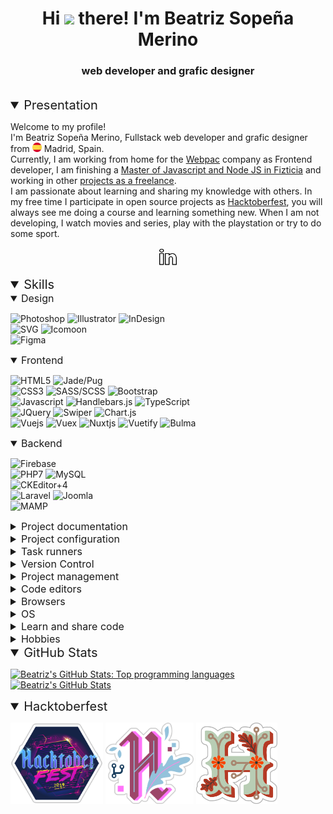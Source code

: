 <div align="center">
	<h1>
		Hi <img src="https://media.giphy.com/media/hvRJCLFzcasrR4ia7z/giphy.gif" width="25"> there! I'm Beatriz Sopeña Merino
	</h1>
	<h3>
		web developer and grafic designer
	</h3>
</div>

<br>

<details id="presentation" open="true">
	<summary style="font-size: 20px;">
		Presentation
	</summary>
	<div>
		<div>
			<p>
				Welcome to my profile!
				<br>
				I'm Beatriz Sopeña Merino, Fullstack web developer and grafic designer from <img src="./README/images/icons/flag-es.svg" alt="Spain" width="15"> Madrid, Spain.
				<br>
				Currently, I am working from home for the <a href="https://www.webpac.com/" target="_blank" rel="noopener noreferrer">Webpac</a> company as Frontend developer, I am finishing a <a href="https://github.com/beatrizsmerino/exercises-javascript-node" target="_blank" rel="noopener noreferrer">Master of Javascript and Node JS in Fizticia</a> and working in other <a href="https://www.crcanine.com/" target="_blank" rel="noopener noreferrer">projects as a freelance</a>.
				<br>
				I am passionate about learning and sharing my knowledge with others. In my free time I participate in open source projects as <a href="https://hacktoberfest.digitalocean.com/" target="_blank" rel="noopener noreferrer">Hacktoberfest</a>, you will always see me doing a course and learning something new. When I am not developing, I watch movies and series, play with the playstation or try to do some sport.
			</p>
		</div>
		<div align="center">
			<p>
				<a href="https://www.linkedin.com/in/beatrizsmerino/" target="_blank" rel="noopener noreferrer">
					<img src="./README/images/icons/linkedin.gif" alt="Beatriz`s Linkedin" width="30"/>
				</a>
			</p>
		</div>
	</div>
</details>

<details id="skills" open="true">
	<summary style="font-size: 20px;">
		Skills
	</summary>
	<div>
		<details id="design" open="true">
			<summary style="font-size: 16px;">
				Design
			</summary>
			<p>
				<img src="https://img.shields.io/badge/-Photoshop-31A8FF?style=for-the-badge&logo=Adobe-Photoshop&logoColor=FFFFFF" alt="Photoshop" />
				<img src="https://img.shields.io/badge/-Illustrator-FF9A00?style=for-the-badge&logo=Adobe-Illustrator&logoColor=FFFFFF" alt="Illustrator" />
				<img src="https://img.shields.io/badge/-InDesign-EE3D8F?style=for-the-badge&logo=Adobe-InDesign&logoColor=FFFFFF" alt="InDesign" />
				<br>
				<img src="https://img.shields.io/badge/-SVG-F6AB3A?style=for-the-badge&logo=svg&logoColor=000000" alt="SVG" />
				<img src="https://img.shields.io/badge/-Icomoon-825794?&style=for-the-badge&logo=Icomoon&logoColor=FFFFFF" alt="Icomoon" />
				<br>
				<img src="https://img.shields.io/badge/-Figma-F24E1D?&style=for-the-badge&logo=Figma&logoColor=FFFFFF" alt="Figma" />
			</p>
		</details>
		<details id="frontend" open="true">
			<summary style="font-size: 16px;">
				Frontend
			</summary>
			<p>
				<img src="https://img.shields.io/badge/-HTML5-E34F26?style=for-the-badge&logo=html5&logoColor=FFFFFF" alt="HTML5" />
				<img src="https://img.shields.io/badge/-JADE/PUG-A86454?style=for-the-badge&logo=Pug&logoColor=FFFFFF" alt="Jade/Pug" />
				<br>
				<img src="https://img.shields.io/badge/-Css3-2173F6?style=for-the-badge&logo=css3&logoColor=FFFFFF" alt="CSS3" />
				<img src="https://img.shields.io/badge/-SASS/SCSS-CC6699?style=for-the-badge&logo=sass&logoColor=FFFFFF" alt="SASS/SCSS" />
				<img src="https://img.shields.io/badge/-Bootstrap-7952B3?style=for-the-badge&logo=Bootstrap&logoColor=FFFFFF" alt="Bootstrap" />
				<br>
				<img src="https://img.shields.io/badge/-Javascript-F7DF1E?style=for-the-badge&logo=javascript&logoColor=000000" alt="Javascript" />
				<img src="https://img.shields.io/badge/-Handlebars.js-F0772B?style=for-the-badge&logo=Handlebars.js&logoColor=FFFFFF" alt="Handlebars.js" />
				<img src="https://img.shields.io/badge/-TypeScript-3178C6?style=for-the-badge&logo=TypeScript&logoColor=FFFFFF" alt="TypeScript" />
				<br>
				<img src="https://img.shields.io/badge/-JQuery-183353?style=for-the-badge&logo=JQuery&logoColor=FFFFFF" alt="JQuery" />
				<img src="https://img.shields.io/badge/-Swiper-6332F6?style=for-the-badge&logo=Swiper&logoColor=FFFFFF" alt="Swiper" />
				<img src="https://img.shields.io/badge/-Chart.js-FF6384?style=for-the-badge&logo=Chart.js&logoColor=FFFFFF" alt="Chart.js" />
				<br>
				<img src="https://img.shields.io/badge/-Vue-3FB280?style=for-the-badge&logo=Vue.js&logoColor=FFFFFF" alt="Vuejs" />
				<img src="https://img.shields.io/badge/-Vuex-3FB280?style=for-the-badge&logo=Vuex&logoColor=FFFFFF" alt="Vuex" />
				<img src="https://img.shields.io/badge/-Nuxt-00DC82?style=for-the-badge&logo=Nuxt.js&logoColor=FFFFFF" alt="Nuxtjs" />
				<img src="https://img.shields.io/badge/-Vuetify-1867C0?style=for-the-badge&logo=Vuetify&logoColor=FFFFFF" alt="Vuetify" />
				<img src="https://img.shields.io/badge/-Bulma-00D1B2?style=for-the-badge&logo=Bulma&logoColor=FFFFFF" alt="Bulma" />
			</p>
		</details>
		<details id="backend" open="true">
			<summary style="font-size: 16px;">
				Backend
			</summary>
			<p>
				<img src="https://img.shields.io/badge/-Firebase-FFCA28?style=for-the-badge&logo=firebase&logoColor=333333" alt="Firebase" />
				<br>
				<img src="https://img.shields.io/badge/-PHP7-5F82BB?style=for-the-badge&logo=PHP&logoColor=FFFFFF" alt="PHP7" />
				<img src="https://img.shields.io/badge/-MySQL-F29111?style=for-the-badge&logo=MySQL&logoColor=FFFFFF" alt="MySQL" />
				<br>
				<img src="https://img.shields.io/badge/-CKEditor 4-0287D0?style=for-the-badge&logo=CKEditor+4&logoColor=FFFFFF" alt="CKEditor+4" />
				<br>
				<img src="https://img.shields.io/badge/-Laravel-FF2D20?style=for-the-badge&logo=Laravel&logoColor=FFFFFF" alt="Laravel" />
				<img src="https://img.shields.io/badge/-Joomla-2E739E?style=for-the-badge&logo=Joomla&logoColor=FFFFFF" alt="Joomla" />
				<br>
				<img src="https://img.shields.io/badge/-Mamp-707072?style=for-the-badge&logo=MAMP&logoColor=FFFFFF" alt="MAMP" />
			</p>
		</details>
		<details id="project-documentation">
			<summary style="font-size: 16px;">
				Project documentation
			</summary>
			<p>
				<img src="https://img.shields.io/badge/-Markdown-000000?style=for-the-badge&logo=Markdown&logoColor=FFFFFF" alt="Markdown" />
				<img src="https://img.shields.io/badge/-JSDoc-006FBB?style=for-the-badge&logoColor=FFFFFF" alt="JSDoc" />
			</p>
		</details>
		<details id="project-configuration">
			<summary style="font-size: 16px;">
				Project configuration
			</summary>
			<p>
				<img src="https://img.shields.io/badge/-Prettier-1A2B34?style=for-the-badge&logo=prettier&logoColor=FFFFFF" alt="Prettier" />
				<img src="https://img.shields.io/badge/-EditorConfig-333333?style=for-the-badge&logo=EditorConfig&logoColor=FEFEFE" alt="EditorConfig" />
				<br>
				<img src="https://img.shields.io/badge/-ESLint-4B32C3?style=for-the-badge&logo=eslint&logoColor=FFFFFF" alt="ESLint" />
				<img src="https://img.shields.io/badge/-babel-F9DC3E?style=for-the-badge&logo=babel&logoColor=000000" alt="Babel" />
				<img src="https://img.shields.io/badge/-stylelint-263238?style=for-the-badge&logo=stylelint&logoColor=FFFFFF" alt="Stylelint" />
				<br>
				<img src="https://img.shields.io/badge/-Webpack-8DD6F9?style=for-the-badge&logo=Webpack&logoColor=333333" alt="Webpack" />
			</p>
		</details>
		<details id="task-runners">
			<summary style="font-size: 16px;">
				Task runners
			</summary>
			<p>
				<img src="https://img.shields.io/badge/-NPM-CB3837?style=for-the-badge&logo=npm&logoColor=FFFFFF" alt="NPM" />
				<img src="https://img.shields.io/badge/-Homebrew-FBB040?style=for-the-badge&logo=Homebrew&logoColor=333333" alt="Homebrew" />
				<br>
				<img src="https://img.shields.io/badge/Bash-3D4648?style=for-the-badge&logo=gnu-bash&logoColor=FFFFFF" alt="Bash" />
				<img src="https://img.shields.io/badge/PowerShell-5391FE?style=for-the-badge&logo=PowerShell&logoColor=FFFFFF" alt="PowerShell" />
				<br>
				<img src="https://img.shields.io/badge/-Nodejs-43853d?style=for-the-badge&logo=Node.js&logoColor=FFFFFF" alt="Nodejs" />
				<img src="https://img.shields.io/badge/-Gulp-D34A47?style=for-the-badge&logo=gulp&logoColor=FFFFFF" alt="Gulp" />
				<img src="https://img.shields.io/badge/-Prepros-00AACD?style=for-the-badge&logoColor=FFFFFF" alt="Prepros" />
			</p>
		</details>
		<details id="version-control">
			<summary style="font-size: 16px;">
				Version Control
			</summary>
			<p>
				<img src="https://img.shields.io/badge/-Git-F14E32?style=for-the-badge&logo=git&logoColor=FFFFFF" alt="GIT" />
				<img src="https://img.shields.io/badge/-Git Flow-0288A6?style=for-the-badge&logo=git&logoColor=FFFFFF" alt="Git Flow" />
				<br>
				<img src="https://img.shields.io/badge/-Conventional Commits-FE5196?style=for-the-badge&logo=Conventional+Commits&logoColor=FEFEFE" alt="Conventional Commits" />
				<br>
				<img src="https://img.shields.io/badge/-SourceTree-0047B3?style=for-the-badge&logo=Atlassian&logoColor=FFFFFF" alt="SourceTree" />
			</p>
		</details>
		<details id="project-management">
			<summary style="font-size: 16px;">
				Project management
			</summary>
			<p>
				<img src="https://img.shields.io/badge/-Monday-D80764?style=for-the-badge&logoColor=FFFFFF" alt="Monday" />
				<img src="https://img.shields.io/badge/-Skype-00AFF0?style=for-the-badge&logo=Skype&logoColor=FFFFFF" alt="Skype" />
				<img src="https://img.shields.io/badge/-Slack-4A154B?style=for-the-badge&logo=Slack&logoColor=FFFFFF" alt="Slack" />
				<br>
				<img src="https://img.shields.io/badge/-Trello-2D70C1?style=for-the-badge&logo=Trello&logoColor=FFFFFF" alt="Trello" />
				<img src="https://img.shields.io/badge/-Excel-217346?style=for-the-badge&logo=MicrosoftExcel&logoColor=FFFFFF" alt="Excel" />
				<br>
				<img src="https://img.shields.io/badge/-Hootsuite-143059?style=for-the-badge&logo=Hootsuite&logoColor=FFFFFF" alt="Hootsuite" />
			</p>
		</details>
		<details id="code-editors">
			<summary style="font-size: 16px;">
				Code editors
			</summary>
			<p>
				<img src="https://img.shields.io/badge/-Visual Studio Code-005BA4?style=for-the-badge&logo=Visual+Studio+Code&logoColor=FFFFFF" alt="Visual Studio Code" />
				<img src="https://img.shields.io/badge/-PhpStorm-7A59F7?style=for-the-badge&logo=JetBrains&logoColor=FFFFFF" alt="PhpStorm" />
				<br>
				<img src="https://img.shields.io/badge/-Atom-5CB4AF?style=for-the-badge&logo=Atom&logoColor=FFFFFF" alt="Atom" />
				<img src="https://img.shields.io/badge/-Netbeans-1B6AC6?style=for-the-badge&logo=ApacheNetBeansIDE&logoColor=FFFFFF" alt="Netbeans" />
				<br>
				<img src="https://img.shields.io/badge/-Sublime Text-222222?style=for-the-badge&logo=Sublime+Text&logoColor=FF9800" alt="Sublime Text" />
				<img src="https://img.shields.io/badge/-EditPlus-F95635?style=for-the-badge&logoColor=FFFFFF" alt="EditPlus" />
			</p>
		</details>
		<details id="browsers">
			<summary style="font-size: 16px;">
				Browsers
			</summary>
			<p>
				<img src="https://img.shields.io/badge/-Internet Explorer-0076D6?style=for-the-badge&logo=InternetExplorer&logoColor=FFFFFF" alt="Internet Explorer" />
				<img src="https://img.shields.io/badge/-Microsoft Edge-0078D7?style=for-the-badge&logo=MicrosoftEdge&logoColor=FFFFFF" alt="Microsoft Edge" />
				<br>
				<img src="https://img.shields.io/badge/-Google Chrome-4285F4?style=for-the-badge&logo=GoogleChrome&logoColor=FFFFFF" alt="Google Chrome" />
				<img src="https://img.shields.io/badge/-Firefox Browser-FF7139?style=for-the-badge&logo=FirefoxBrowser&logoColor=FFFFFF" alt="Firefox Browser" />
				<br>
				<img src="https://img.shields.io/badge/-Opera-FF1B2D?style=for-the-badge&logo=Opera&logoColor=FFFFFF" alt="Opera" />
				<img src="https://img.shields.io/badge/-Safari-000000?style=for-the-badge&logo=Safari&logoColor=FFFFFF" alt="Safari" />
			</p>
		</details>
		<details id="operating-system">
			<summary style="font-size: 16px;">
				OS
			</summary>
			<p>
				<img src="https://img.shields.io/badge/-Windows-0078D6?style=for-the-badge&logo=Windows&logoColor=FFFFFF" alt="Windows" />
				<img src="https://img.shields.io/badge/-Mac-999999?style=for-the-badge&logo=apple&logoColor=FFFFFF" alt="Apple" />
				<br>
				<img src="https://img.shields.io/badge/-VirtualBox-183A61?style=for-the-badge&logo=virtualbox&logoColor=FFFFFF" alt="VirtualBox" />
			</p>
		</details>
		<details id="learn-share-code">
			<summary style="font-size: 16px;">
				Learn and share code
			</summary>
			<p>
				<a href="https://github.com/beatrizsmerino" target="_blank" rel="noopener noreferrer">
					<img src="https://img.shields.io/badge/-Github-181717?style=for-the-badge&logo=Github&logoColor=FFFFFF" alt="Github" />
				</a>
				<img src="https://img.shields.io/badge/-Dependabot-025E8C?style=for-the-badge&logo=Dependabot&logoColor=FFFFFF" alt="Dependabot" />
				<br>
				<a href="https://codepen.io/beatrizsmerino/" target="_blank" rel="noopener noreferrer">
					<img src="https://img.shields.io/badge/-Codepen-47cf73?&style=for-the-badge&logo=Codepen&logoColor=FFFFFF" alt="CodePen" />
				</a>
				<a href="https://codesandbox.io/u/beatrizsmerino" target="_blank" rel="noopener noreferrer">
					<img src="https://img.shields.io/badge/-CodeSandBox-204056?style=for-the-badge&logo=CodeSandBox&logoColor=FFFFFF" alt="CodeSandBox" />
				</a>
				<br>
				<img src="https://img.shields.io/badge/-Udemy-EC5252?&style=for-the-badge&logo=Udemy&logoColor=FFFFFF" alt="Udemy" />
				<a href="https://stackoverflow.com/users/10855837/beatrizsmerino" target="_blank" rel="noopener noreferrer">
					<img src="https://img.shields.io/badge/-Stack Overflow-FE7A16?style=for-the-badge&logo=Stackoverflow&logoColor=FFFFFF" alt="Stack Overflow" />
				</a>
			</p>
		</details>
		<details id="hobbies">
			<summary style="font-size: 16px;">
				Hobbies
			</summary>
			<p>
				<img src="https://img.shields.io/badge/-Spotify-000000?&style=for-the-badge&message=Spotify&color=222222&logo=Spotify&logoColor=1ED760" alt="Spotify" />
				<img src="https://img.shields.io/badge/-YouTube-FF0000?&style=for-the-badge&logo=YouTube&logoColor=FFFFFF" alt="YouTube" />
				<br>
				<img src="https://img.shields.io/badge/-Netflix-E50914?&style=for-the-badge&logo=netflix&logoColor=FFFFFF" alt="Netflix" />
				<img src="https://img.shields.io/badge/-HBO-000000?&style=for-the-badge&logo=HBO&logoColor=FFFFFF" alt="HBO" />
				<img src="https://img.shields.io/badge/-DisneyPlus-214396?&style=for-the-badge&logo=Disney&logoColor=FFFFFF" alt="Disney Plus" />
				<img src="https://img.shields.io/badge/-Amazon Prime Video-0F79AF?&style=for-the-badge&logo=Amazon&?logoWidth=40&logoColor=FFFFFF" alt="Amazon Prime Video" />
				<br>
				<img src="https://img.shields.io/badge/-Playstation-003791?&style=for-the-badge&logo=Playstation&logoColor=FFFFFF" alt="Playstation" />
				<img src="https://img.shields.io/badge/-Nintendo-8F8F8F?&style=for-the-badge&logo=nintendo&logoColor=FFFFFF" alt="Nintendo" />
				<br>
				<img src="https://img.shields.io/badge/-Fitbit-00B0B9?&style=for-the-badge&logo=Fitbit&logoColor=FFFFFF" alt="Fitbit" />
			</p>
		</details>
	</div>
</details>

<details id="github-stats" open="true">
	<summary style="font-size: 20px;">
		GitHub Stats
	</summary>
	<div>
		<p>
			<a href="https://github.com/beatrizsmerino/" target="_blank" rel="noopener noreferrer">
				<img src="https://github-readme-stats.vercel.app/api/top-langs/?username=beatrizsmerino&hide=html&theme=vue-dark&show_icons=true"
					alt="Beatriz's GitHub Stats: Top programming languages"/>
			</a>
			<a href="https://github.com/beatrizsmerino/" target="_blank" rel="noopener noreferrer">
				<img src="https://github-readme-stats.vercel.app/api?username=beatrizsmerino&count_private=true&theme=vue-dark&show_icons=true"
					alt="Beatriz's GitHub Stats"/>
			</a>
		</p>
	</div>
</details>

<details id="hacktoberfest" open="true">
	<summary style="font-size: 20px;">
		Hacktoberfest
	</summary>
	<div>
		<p>
			<img src="./README/images/hacktoberfest/hacktoberfest-2019.png" alt="Hacktoberfest 2019" height="130"/>
			<img src="./README/images/hacktoberfest/hacktoberfest-2020.png" alt="Hacktoberfest 2020" height="130"/>
			<img src="./README/images/hacktoberfest/hacktoberfest-2021.png" alt="Hacktoberfest 2021" height="130"/>
		</p>
	</div>
</details>
